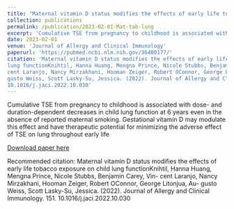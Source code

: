 ```yaml
---
title: "Maternal vitamin D status modifies the effects of early life tobacco exposure on child lung function"
collection: publications
permalink: /publication/2023-02-01-Mat-tab-lung
excerpt: 'Cumulative TSE from pregnancy to childhood is associated with dose- and duration-dependent decreases in child lung function at 6 years even in the absence of reported maternal smoking. Gestational vitamin D may modulate this effect and have therapeutic potential for minimizing the adverse effect of TSE on lung throughout early life'
date: 2023-02-01
venue: 'Journal of Allergy and Clinical Immunology'
paperurl: 'https://pubmed.ncbi.nlm.nih.gov/36400177/'
citation: 'Maternal vitamin D status modifies the effects of early life tobacco exposure on child
lung functionKnihtil, Hanna Huang, Mengna Prince, Nicole Stubbs, Benjamin Carey, Vin-
cent Laranjo, Nancy Mirzakhani, Hooman Zeiger, Robert OConnor, George Litonjua, Au-
gusto Weiss, Scott Lasky-Su, Jessica. (2022). Journal of Allergy and Clinical Immunology. 151.
10.1016/j.jaci.2022.10.030'
---
```

Cumulative TSE from pregnancy to childhood is associated with dose- and duration-dependent decreases in child lung function at 6 years even in the absence of reported maternal smoking. Gestational vitamin D may modulate this effect and have therapeutic potential for minimizing the adverse effect of TSE on lung throughout early life

[Download paper here](https://pubmed.ncbi.nlm.nih.gov/36400177/)

Recommended citation: Maternal vitamin D status modifies the effects of early life tobacco exposure on child
lung functionKnihtil, Hanna Huang, Mengna Prince, Nicole Stubbs, Benjamin Carey, Vin-
cent Laranjo, Nancy Mirzakhani, Hooman Zeiger, Robert OConnor, George Litonjua, Au-
gusto Weiss, Scott Lasky-Su, Jessica. (2022). Journal of Allergy and Clinical Immunology. 151.
10.1016/j.jaci.2022.10.030